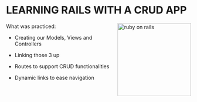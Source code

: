 # LEARNING RAILS WITH A CRUD APP
<img src="https://aux3.iconspalace.com/uploads/656349831.png" align="right"
     alt="ruby on rails" width="200">


What was practiced:

* Creating our Models, Views and Controllers

* Linking those 3 up

* Routes to support CRUD functionalities

* Dynamic links to ease navigation





